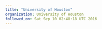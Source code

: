 ```yaml
---
title: "University of Houston"
organization: University of Houston
followed_on: Sat Sep 10 02:48:18 UTC 2016
---
```

